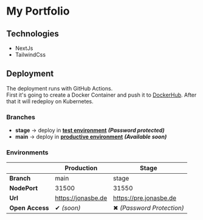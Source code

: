 # My Portfolio

## Technologies

- NextJs
- TailwindCss

## Deployment

The deployment runs with GitHub Actions.<br>
First it's going to create a Docker Container and push it
to [DockerHub](https://hub.docker.com/r/jonasbe25/my-portfolio).
After that it will redeploy on Kubernetes.

### Branches

- **stage** -> deploy in [**test environment**](https://pre.jonasbe.de) ***(Password protected)***
- **main** -> deploy in [**productive environment**](https://jonasbe.de) ***(Available soon)***

### Environments
|                 | Production         | Stage                     |
|-----------------|--------------------|---------------------------|
| **Branch**      | main               | stage                     |
| **NodePort**    | 31500              | 31550                     |
| **Url**         | https://jonasbe.de | https://pre.jonasbe.de    |
| **Open Access** | ✔ *(soon)*         | ✖ *(Password Protection)* |